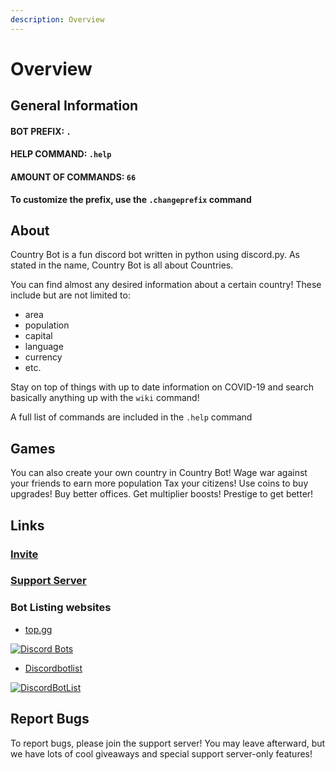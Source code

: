 ```yaml
---
description: Overview
---
```


# Overview

## General Information

#### BOT PREFIX: `.`

#### HELP COMMAND: `.help`

#### AMOUNT OF COMMANDS: `66`

**To customize the prefix, use the `.changeprefix` command**

## About

Country Bot is a fun discord bot written in python using discord.py. As stated in the name, Country Bot is all about Countries.

You can find almost any desired information about a certain country! These include but are not limited to:

* area
* population
* capital
* language
* currency 
* etc.

Stay on top of things with up to date information on COVID-19 and search basically anything up with the `wiki` command!

A full list of commands are included in the `.help` command

## Games

You can also create your own country in Country Bot! Wage war against your friends to earn more population Tax your citizens! Use coins to buy upgrades! Buy better offices. Get multiplier boosts! Prestige to get better!

## Links

### [Invite](https://discord.com/api/oauth2/authorize?client_id=810662403217948672&permissions=2048&scope=bot%20applications.commands)

### [Support Server](https://discord.gg/hCgh9wngkS)

### Bot Listing websites

* [top.gg](https://top.gg/bot/810662403217948672)

[![Discord Bots](https://top.gg/api/widget/810662403217948672.svg)](https://top.gg/bot/810662403217948672)



* [Discordbotlist](https://discordbotlist.com/)

[![DiscordBotList](https://discordbotlist.com/api/v1/bots/810662403217948672/widget)](https://discordbotlist.com/bots/810662403217948672)



## Report Bugs

To report bugs, please join the support server! You may leave afterward, but we have lots of cool giveaways and special support server-only features!

